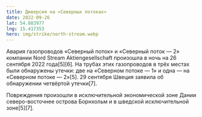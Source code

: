 ```yaml
---
title: Диверсия на «Северных потоках»
date: 2022-09-26
lat: 54.883977
lng: 15.417353
hero: img/strike/north-stream.webp
---
```


Авария газопроводов «Северный поток» и «Северный поток — 2» компании Nord Stream Aktiengesellschaft произошла в ночь на 26 сентября 2022 года[5][6]. На трубах этих газопроводов в трёх местах были обнаружены утечки: две на «Северном потоке — 1» и одна — на «Северном потоке — 2»[5]. 29 сентября Швеция заявила об обнаружении четвёртой утечки[7].

 Повреждения произошли в исключительной экономической зоне Дании северо-восточнее острова Борнхольм и в шведской исключительной зоне[5][7].